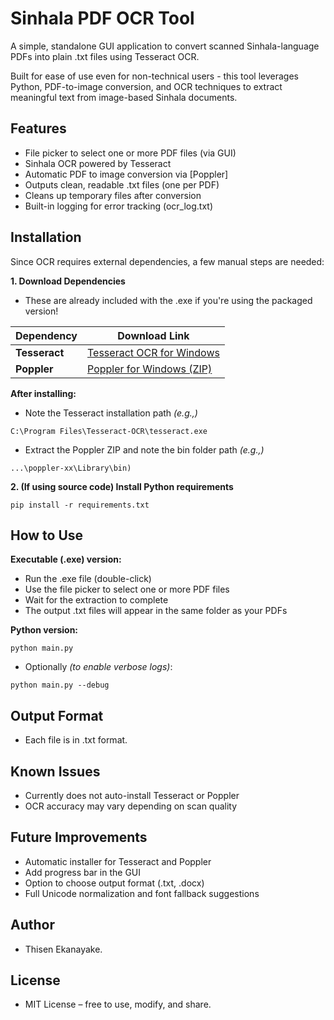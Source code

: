 # Sinhala PDF OCR Tool
A simple, standalone GUI application to convert scanned Sinhala-language PDFs into plain .txt files using Tesseract OCR.

Built for ease of use even for non-technical users - this tool leverages Python, PDF-to-image conversion, and OCR techniques to extract meaningful text from image-based Sinhala documents.

## Features
- File picker to select one or more PDF files (via GUI)
- Sinhala OCR powered by Tesseract
- Automatic PDF to image conversion via [Poppler]
- Outputs clean, readable .txt files (one per PDF)
- Cleans up temporary files after conversion
- Built-in logging for error tracking (ocr_log.txt)

## Installation
Since OCR requires external dependencies, a few manual steps are needed:

**1. Download Dependencies**
- These are already included with the .exe if you're using the packaged version!

| Dependency    | Download Link                                                                           |
| ------------- | --------------------------------------------------------------------------------------- |
| **Tesseract** | [Tesseract OCR for Windows](https://github.com/UB-Mannheim/tesseract/wiki)              |
| **Poppler**   | [Poppler for Windows (ZIP)](https://github.com/oschwartz10612/poppler-windows/releases) |


**After installing:**

- Note the Tesseract installation path *(e.g.,)*
```
C:\Program Files\Tesseract-OCR\tesseract.exe
```
- Extract the Poppler ZIP and note the bin folder path *(e.g.,)*
```
...\poppler-xx\Library\bin)
```

**2. (If using source code) Install Python requirements**
```
pip install -r requirements.txt
```

## How to Use
**Executable (.exe) version:**
- Run the .exe file (double-click)
- Use the file picker to select one or more PDF files
- Wait for the extraction to complete
- The output .txt files will appear in the same folder as your PDFs

**Python version:**
```
python main.py
```
- Optionally *(to enable verbose logs)*:
```
python main.py --debug 
```

## Output Format
- Each file is in .txt format.

## Known Issues
- Currently does not auto-install Tesseract or Poppler
- OCR accuracy may vary depending on scan quality

## Future Improvements
- Automatic installer for Tesseract and Poppler
- Add progress bar in the GUI
- Option to choose output format (.txt, .docx)
- Full Unicode normalization and font fallback suggestions

## Author
- Thisen Ekanayake.

## License
- MIT License – free to use, modify, and share.